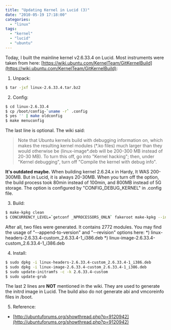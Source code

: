 ```yaml
---
title: "Updating Kernel in Lucid (3)"
date: "2010-05-19 17:18:00"
categories: 
  - "linux"
tags: 
  - "kernel"
  - "lucid"
  - "ubuntu"
---
```


Today, I built the mainline kernel v2.6.33.4 on Lucid. Most instruments were taken from here: [https://wiki.ubuntu.com/KernelTeam/GitKernelBuild](https://wiki.ubuntu.com/KernelTeam/GitKernelBuild):

1. Unpack:

```bash
$ tar -jxf linux-2.6.33.4.tar.bz2
```

2. Config:

```bash
$ cd linux-2.6.33.4
$ cp /boot/config-`uname -r` .config
$ yes '' | make oldconfig
$ make menuconfig
```

The last line is optional. The wiki said:

> Note that Ubuntu kernels build with debugging information on, which makes the resulting kernel modules (\*.ko files) much larger than they would otherwise be (linux-image\*.deb will be 200-300 MB instead of 20-30 MB). To turn this off, go into "Kernel hacking"; then, under "Kernel debugging", turn off "Compile the kernel with debug info".

**It's outdated maybe.** When building kernel 2.6.24.x in Hardy, It WAS 200-300MB. But in Lucid, it is always 20-30MB. When you turn off the option, the build process took 80min instead of 100min, and 800MB instead of 5G storage. The option is configured by "CONFIG_DEBUG_KERNEL" in .config file.

3. Build:

```bash
$ make-kpkg clean
$ CONCURRENCY_LEVEL=`getconf _NPROCESSORS_ONLN` fakeroot make-kpkg --initrd --append-to-version=-custom --revision=2.6.33.4-1 kernel_image kernel_headers
```

After all, two files were generated. It contains 2772 modules. You may find the usage of "--append-to-version" and "--revision" options here: \*) linux-headers-2.6.33.4-custom_2.6.33.4-1_i386.deb \*) linux-image-2.6.33.4-custom_2.6.33.4-1_i386.deb

4. Install:

```bash
$ sudo dpkg -i linux-headers-2.6.33.4-custom_2.6.33.4-1_i386.deb
$ sudo dpkg -i linux-image-2.6.33.4-custom_2.6.33.4-1_i386.deb
$ sudo update-initramfs -c -k 2.6.33.4-custom
$ sudo update-grub
```

The last 2 lines are **NOT** mentioned in the wiki. They are used to generate the initrd image in Lucid. The build also do not generate abi and vmcoreinfo files in /boot.

5. Reference:

- [http://ubuntuforums.org/showthread.php?p=9120942](http://ubuntuforums.org/showthread.php?p=9120942)
